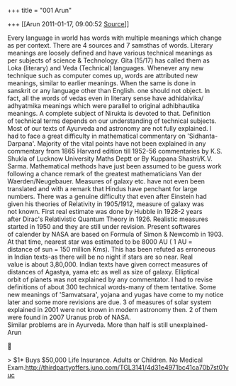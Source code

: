+++
title = "001 Arun"

+++
[[Arun	2011-01-17, 09:00:52 [Source](https://groups.google.com/g/bvparishat/c/xbQJAl3UvTo)]]



Every language in world has words with multiple meanings which change  
as per context. There are 4 sources and 7 samsthas of words. Literary  
meanings are loosely defined and have various technical meanings as  
per subjects of science & Technology. Gita (15/17) has called them as  
Loka (literary) and Veda (Technical) languages. Whenever any new  
technique such as computer comes up, words are attributed new  
meanings, similar to earlier meanings. When the same is done in  
sanskrit or any language other than English. one should not object. In  
fact, all the words of vedas even in literary sense have adhidaivika/  
adhyatmika meanings which were parallel to original adhibhautika  
meanings. A complete subject of Nirukta is devoted to that. Definition  
of technical terms depends on our understanding of technical subjects.  
Most of our texts of Ayurveda and astronomy are not fully explained. I  
had to face a great difficulty in mathematical commentary on 'Sidhanta-  
Darpana'. Majority of the vital points have not been explained in any  
commentary from 1865 Harvard edition till 1952-56 commentaries by K.S.  
Shukla of Lucknow University Maths Deptt or By Kuppana Shastri/K.V.  
Sarma. Mathematical methods have just been assumed to be guess work  
following a chance remark of the greatest mathematicians Van der  
Waerden/Neugebauer. Measures of galaxy etc. have not even been  
translated and with a remark that Hindus have penchant for large  
numbers. There was a genuine difficulty that even after Einstein had  
given his theories of Relativity in 1905/1912, measure of galaxy was  
not known. First real estimate was done by Hubble in 1928-2 years  
after Dirac's Relativistic Quantum Theory in 1926. Realistic measures  
started in 1950 and they are still under revision. Present softwares  
of calender by NASA are based on Formula of Simon & Newcomb in 1903.  
At that time, nearest star was estimated to be 8000 AU ( 1 AU =  
distance of sun = 150 million Kms). This has been refuted as erroneous  
in Indian texts-as there will be no night if stars are so near. Real  
value is about 3,80,000. Indian texts have given correct measures of  
distances of Agastya, yama etc as well as size of galaxy. Elliptical  
orbit of planets was not explained by any commentator. I had to revise  
definitions of about 300 technical words-many of them tentative. Some  
new meanings of 'Samvatsara', yojana and yugas have come to my notice  
later and some more revisions are due. 3 of measures of solar system  
explained in 2001 were not known in modern astronomy then. 2 of them  
were found in 2007 Uranus prob of NASA.  
Similar problems are in Ayurveda. More than half is still unexplained-  
Arun  



\> $1\* Buys $50,000 Life Insurance. Adults or Children. No Medical Exam.<http://thirdpartyoffers.juno.com/TGL3141/4d31e4971bc41ca70b7st01vuc>


